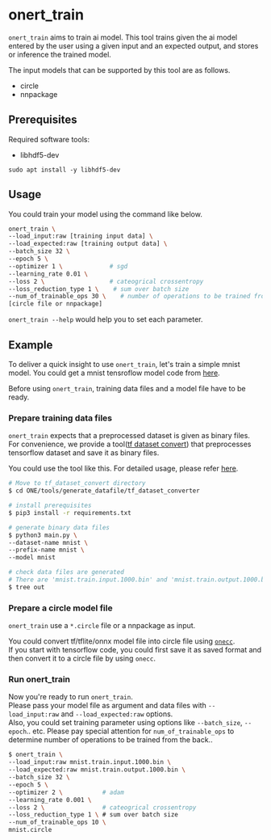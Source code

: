 # onert_train

`onert_train` aims to train ai model. This tool trains given the ai model entered by the user using a given input and an  expected output, and stores or inference the trained model.

The input models that can be supported by this tool are as follows.
- circle
- nnpackage

## Prerequisites

Required software tools:
  - libhdf5-dev

```
sudo apt install -y libhdf5-dev
```

## Usage

You could train your model using the command like below.

```bash
onert_train \
--load_input:raw [training input data] \
--load_expected:raw [training output data] \
--batch_size 32 \
--epoch 5 \
--optimizer 1 \             # sgd
--learning_rate 0.01 \
--loss 2 \                  # cateogrical crossentropy
--loss_reduction_type 1 \    # sum over batch size
--num_of_trainable_ops 30 \    # number of operations to be trained from the back
[circle file or nnpackage]
```

`onert_train --help` would help you to set each parameter.

## Example

To deliver a quick insight to use `onert_train`, let's train a simple mnist model. You could get a mnist tensroflow model code from [here](https://www.kaggle.com/code/amyjang/tensorflow-mnist-cnn-tutorial).

Before using `onert_train`, training data files and a model file have to be ready.

### Prepare training data files

`onert_train` expects that a preprocessed dataset is given as binary files. <br/>
For convenience, we provide a tool([tf dataset convert](https://github.com/Samsung/ONE/tree/master/tools/generate_datafile/tf_dataset_converter)) that preprocesses tensorflow dataset and save it as binary files.

You could use the tool like this. For detailed usage, please refer [here](https://github.com/Samsung/ONE/tree/master/tools/generate_datafile/tf_dataset_converter#readme).
```bash
# Move to tf_dataset_convert directory
$ cd ONE/tools/generate_datafile/tf_dataset_converter

# install prerequisites
$ pip3 install -r requirements.txt

# generate binary data files
$ python3 main.py \
--dataset-name mnist \
--prefix-name mnist \
--model mnist

# check data files are generated
# There are 'mnist.train.input.1000.bin' and 'mnist.train.output.1000.bin'
$ tree out
```

### Prepare a circle model file

`onert_train` use a `*.circle` file or a nnpackage as input. <br/>

<!-- This readme is for the ONE developers, so they might know the onecc usage.-->
You could convert tf/tflite/onnx model file into circle file using [`onecc`](https://github.com/Samsung/ONE/tree/master/compiler/one-cmds). <br/>
If you start with tensorflow code, you could first save it as saved format and then convert it to a circle file by using `onecc`.

<!--TODO : Add how to inject training parameter in the circle model -->

### Run onert_train
Now you're ready to run `onert_train`. <br/>
Please pass your model file as argument and data files with `--load_input:raw` and `--load_expected:raw` options. <br/>
Also, you could set training parameter using options like `--batch_size`, `--epoch`.. etc.
Please pay special attention for `num_of_trainable_ops` to determine number of operations to be trained from the back..

```bash
$ onert_train \
--load_input:raw mnist.train.input.1000.bin \
--load_expected:raw mnist.train.output.1000.bin \
--batch_size 32 \
--epoch 5 \
--optimizer 2 \           # adam
--learning_rate 0.001 \
--loss 2 \                # cateogrical crossentropy
--loss_reduction_type 1 \ # sum over batch size
--num_of_trainable_ops 10 \
mnist.circle
```
